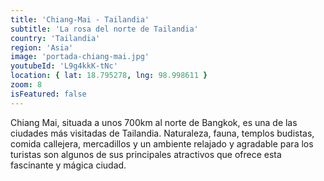 ```yaml
---
title: 'Chiang-Mai - Tailandia'
subtitle: 'La rosa del norte de Tailandia'
country: 'Tailandia'
region: 'Asia'
image: 'portada-chiang-mai.jpg'
youtubeId: 'L9g4kkK-tNc'
location: { lat: 18.795278, lng: 98.998611 }
zoom: 8
isFeatured: false
---
```


Chiang Mai, situada a unos 700km al norte de Bangkok, es una de las ciudades más visitadas de Tailandia. Naturaleza, fauna, templos budistas, comida callejera, mercadillos y un ambiente relajado y agradable para los turistas son algunos de sus principales atractivos que ofrece esta fascinante y mágica ciudad.